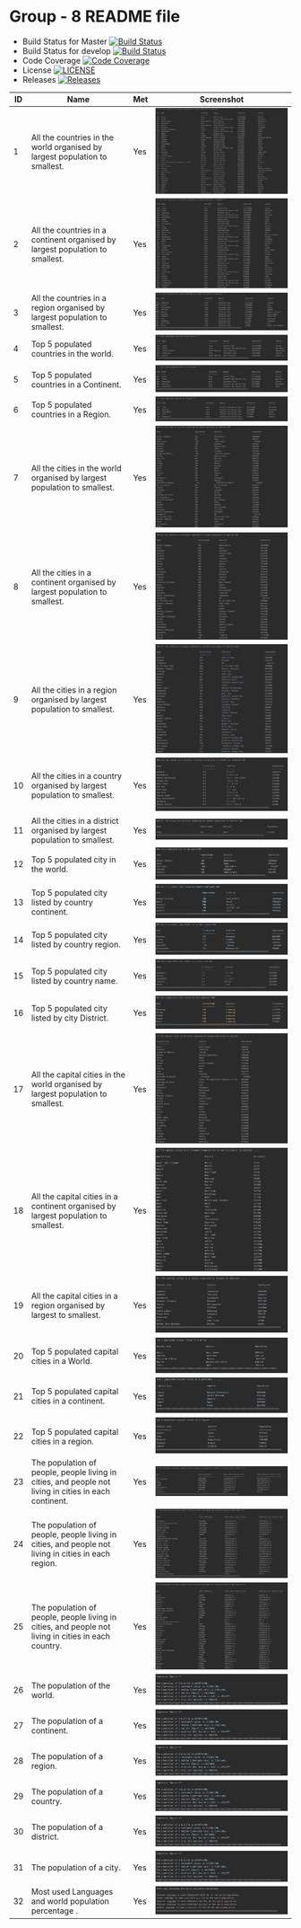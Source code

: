 # Group - 8 README file

- Build Status for Master [![Build Status](https://travis-ci.com/WintMyatAung/Group-8.svg?branch=master)](https://travis-ci.com/WintMyatAung/Group-8)
- Build Status for develop [![Build Status](https://travis-ci.com/WintMyatAung/Group-8.svg?branch=develop)](https://travis-ci.com/WintMyatAung/Group-8)
- Code Coverage [![Code Coverage](https://img.shields.io/codecov/c/github/WintMyatAung/Group-8)](https://codecov.io/gh/WintMyatAung/Group-8)
- License [![LICENSE](https://img.shields.io/github/license/WintMyatAung/Group-8.svg?style=flat-square)](https://github.com/WintMyatAung/Group-8/blob/master/LICENSE)
- Releases [![Releases](https://img.shields.io/github/release/WintMyatAung/Group-8/all.svg?style=flat-square)](https://github.com/WintMyatAung/Group-8/releases)

| ID | Name | Met | Screenshot |
| ------- | ----------- | ------- | ----------- |
| 1 | All the countries in the world organised by largest population to smallest. | Yes | ![Population](images/1.PNG)
| 2 | All the countries in a continent organised by largest population to smallest. | Yes | ![Population](images/2.PNG)
| 3 | All the countries in a region organised by largest population to smallest. | Yes | ![Population](images/3.PNG)
| 4 | Top 5 populated countries in the world. | Yes | ![Population](images/4.PNG)
| 5 | Top 5 populated countries in a Continent. | Yes | ![Population](images/5.PNG)
| 6 | Top 5 populated countries in a Region. | Yes | ![Population](images/6.PNG)
| 7 | All the cities in the world organised by largest population to smallest. | Yes | ![Population](images/7.PNG)
| 8 | All the cities in a continent organised by largest population to smallest. | Yes | ![Population](images/8.PNG)
| 9 | All the cities in a region organised by largest population to smallest. | Yes | ![Population](images/9.PNG)
| 10 | All the cities in a country organised by largest population to smallest. | Yes | ![Population](images/10.PNG)
| 11 | All the cities in a district organised by largest population to smallest. | Yes | ![Population](images/11.PNG)
| 12 | Top 5 populated city in the world. | Yes | ![Population](images/12.PNG)
| 13 | Top 5 populated city listed by country continent. | Yes | ![Population](images/13.PNG)
| 14 | Top 5 populated city listed by country region. | Yes | ![Population](images/14.PNG)
| 15 | Top 5 populated city listed by country name. | Yes | ![Population](images/15.PNG)
| 16 | Top 5 populated city listed by city District. | Yes | ![Population](images/16.PNG)
| 17 | All the capital cities in the world organised by largest population to smallest. | Yes | ![Population](images/17.PNG)
| 18 | All the capital cities in a continent organised by largest population to smallest. | Yes | ![Population](images/18.PNG)
| 19 | All the capital cities in a region organised by largest to smallest. | Yes | ![Population](images/19.PNG)
| 20 | Top 5 populated capital cities in a World. | Yes | ![Population](images/20.PNG)
| 21 | Top 5 populated capital cities in a continent. | Yes | ![Population](images/21.PNG)
| 22 | Top 5 populated capital cities in a region. | Yes | ![Population](images/22.PNG)
| 23 | The population of people, people living in cities, and people not living in cities in each continent. | Yes | ![Population](images/23.PNG)
| 24 | The population of people, people living in cities, and people not living in cities in each region. | Yes | ![Population](images/24.PNG)
| 25 | The population of people, people living in cities, and people not living in cities in each country. | Yes | ![Population](images/25.PNG)
| 26 | The population of the world. | Yes | ![The population of the world](images/26.PNG)
| 27 | The population of a continent. | Yes | ![The population of a continent](images/26.PNG)
| 28 | The population of a region. | Yes | ![The population of a region](images/26.PNG)
| 29 | The population of a country. | Yes | ![The population of a country](images/26.PNG)
| 30 | The population of a district. | Yes | ![The population of a district](images/26.PNG)
| 31 | The population of a city. | Yes | ![The population of a city](images/26.PNG)
| 32 | Most used Languages and world population percentage . | Yes | ![Population](images/27.PNG)